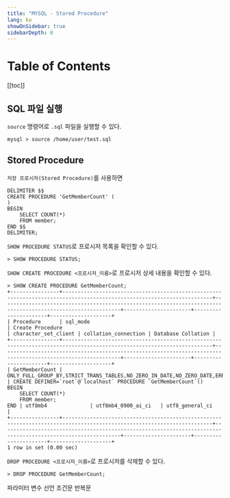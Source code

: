```yaml
---
title: "MYSQL - Stored Procedure"
lang: ko
showOnSidebar: true
sidebarDepth: 0
---
```

# Table of Contents
[[toc]]

## SQL 파일 실행
`source` 명령어로 `.sql` 파일을 실행할 수 있다.
``` shellsession
mysql > source /home/user/test.sql
```

## Stored Procedure
`저장 프로시저(Stored Procedure)`를 사용하면 
``` 
DELIMITER $$
CREATE PROCEDURE 'GetMemberCount' (
)
BEGIN
    SELECT COUNT(*)
    FROM member;
END $$
DELIMITER; 
```
`SHOW PROCEDURE STATUS`로 프로시저 목록을 확인할 수 있다.
```
> SHOW PROCEDURE STATUS;
```

`SHOW CREATE PROCEDURE <프로시저_이름>`로 프로시저 상세 내용을 확인할 수 있다.
```
> SHOW CREATE PROCEDURE GetMemberCount;
+----------------+-----------------------------------------------------------------------------------------------------------------------+-------------------------------------------------------------------------------------------------------------+----------------------+----------------------+--------------------+
| Procedure      | sql_mode                                                                                                              | Create Procedure                                                                                            | character_set_client | collation_connection | Database Collation |
+----------------+-----------------------------------------------------------------------------------------------------------------------+-------------------------------------------------------------------------------------------------------------+----------------------+----------------------+--------------------+
| GetMemberCount | ONLY_FULL_GROUP_BY,STRICT_TRANS_TABLES,NO_ZERO_IN_DATE,NO_ZERO_DATE,ERROR_FOR_DIVISION_BY_ZERO,NO_ENGINE_SUBSTITUTION | CREATE DEFINER=`root`@`localhost` PROCEDURE `GetMemberCount`()
BEGIN 
	SELECT COUNT(*)
    FROM member;
END | utf8mb4              | utf8mb4_0900_ai_ci   | utf8_general_ci    |
+----------------+-----------------------------------------------------------------------------------------------------------------------+-------------------------------------------------------------------------------------------------------------+----------------------+----------------------+--------------------+
1 row in set (0.00 sec)
```

`DROP PROCEDURE <프로시저_이름>`로 프로시저를 삭제할 수 있다.
```
> DROP PROCEDURE GetMemberCount;
```

파라미터
변수 선언
조건문
반복문